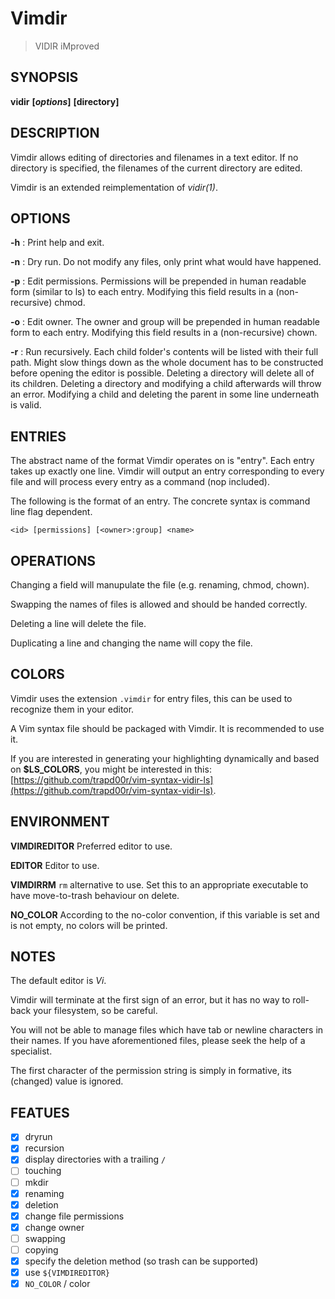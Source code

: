 # Vimdir
> VIDIR iMproved

## SYNOPSIS
**vidir** **[***options***]** **[**directory**]**

## DESCRIPTION
Vimdir allows editing of directories and filenames in a text editor.
If no directory is specified, the filenames of the current directory are edited.

Vimdir is an extended reimplementation of *vidir(1)*.

## OPTIONS
**-h**
: Print help and exit.

**-n**
: Dry run.
Do not modify any files, only print what would have happened.

**-p**
: Edit permissions.
Permissions will be prepended in human readable form (similar to ls) to each entry.
Modifying this field results in a (non-recursive) chmod.

**-o**
: Edit owner.
The owner and group will be prepended in human readable form to each entry.
Modifying this field results in a (non-recursive) chown.

**-r**
: Run recursively.
Each child folder's contents will be listed with their full path.
Might slow things down as the whole document has to be constructed
before opening the editor is possible.
Deleting a directory will delete all of its children.
Deleting a directory and modifying a child afterwards will throw an error.
Modifying a child and deleting the parent in some line underneath is valid.

## ENTRIES
The abstract name of the format Vimdir operates on is "entry".
Each entry takes up exactly one line.
Vimdir will output an entry corresponding to every file
and will process every entry as a command (nop included).

The following is the format of an entry. The concrete syntax is command line flag dependent.

    <id> [permissions] [<owner>:group] <name>

## OPERATIONS
Changing a field will manupulate the file (e.g. renaming, chmod, chown).

Swapping the names of files is allowed and should be handed correctly.

Deleting a line will delete the file.

Duplicating a line and changing the name will copy the file.

## COLORS
Vimdir uses the extension `.vimdir` for entry files,
this can be used to recognize them in your editor.

A Vim syntax file should be packaged with Vimdir.
It is recommended to use it.

If you are interested in generating your highlighting dynamically and based on **$LS_COLORS**,
you might be interested in this:
[https://github.com/trapd00r/vim-syntax-vidir-ls](https://github.com/trapd00r/vim-syntax-vidir-ls).

## ENVIRONMENT

**VIMDIREDITOR**
Preferred editor to use.

**EDITOR**
Editor to use.

**VIMDIRRM**
`rm` alternative to use.
Set this to an appropriate executable to have move-to-trash behaviour on delete.

**NO_COLOR**
According to the no-color convention,
if this variable is set and is not empty,
no colors will be printed.

## NOTES
The default editor is *Vi*.

Vimdir will terminate at the first sign of an error,
but it has no way to roll-back your filesystem,
so be careful.

You will not be able to manage files which have tab or newline characters in their names.
If you have aforementioned files, please seek the help of a specialist.

The first character of the permission string is simply in formative,
its (changed) value is ignored.

## FEATUES
- [X] dryrun
- [X] recursion
- [X] display directories with a trailing `/`
- [ ] touching
- [ ] mkdir
- [X] renaming
- [X] deletion
- [X] change file permissions
- [X] change owner
- [ ] swapping
- [ ] copying
- [X] specify the deletion method (so trash can be supported)
- [X] use `${VIMDIREDITOR}`
- [X] `NO_COLOR` / color
